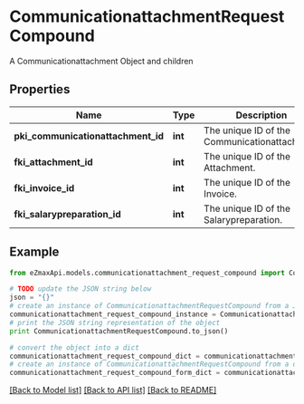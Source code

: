 # CommunicationattachmentRequestCompound

A Communicationattachment Object and children

## Properties
Name | Type | Description | Notes
------------ | ------------- | ------------- | -------------
**pki_communicationattachment_id** | **int** | The unique ID of the Communicationattachment | [optional] 
**fki_attachment_id** | **int** | The unique ID of the Attachment. | [optional] 
**fki_invoice_id** | **int** | The unique ID of the Invoice. | [optional] 
**fki_salarypreparation_id** | **int** | The unique ID of the Salarypreparation. | [optional] 

## Example

```python
from eZmaxApi.models.communicationattachment_request_compound import CommunicationattachmentRequestCompound

# TODO update the JSON string below
json = "{}"
# create an instance of CommunicationattachmentRequestCompound from a JSON string
communicationattachment_request_compound_instance = CommunicationattachmentRequestCompound.from_json(json)
# print the JSON string representation of the object
print CommunicationattachmentRequestCompound.to_json()

# convert the object into a dict
communicationattachment_request_compound_dict = communicationattachment_request_compound_instance.to_dict()
# create an instance of CommunicationattachmentRequestCompound from a dict
communicationattachment_request_compound_form_dict = communicationattachment_request_compound.from_dict(communicationattachment_request_compound_dict)
```
[[Back to Model list]](../README.md#documentation-for-models) [[Back to API list]](../README.md#documentation-for-api-endpoints) [[Back to README]](../README.md)


